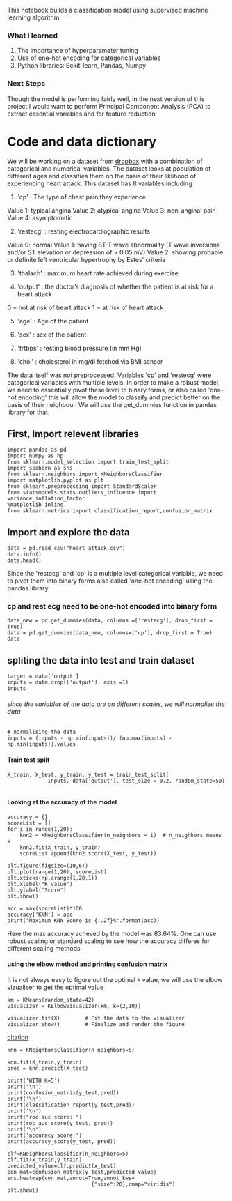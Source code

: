 This notebook builds a classification model using supervised machine learning algorithm

### What I learned 
1. The importance of hyperparameter tuning 
2. Use of one-hot encoding for categorical variables
3. Python libraries: Sckit-learn, Pandas, Numpy

### Next Steps

Though the model is performing fairly well, in the next version of this project I would want to perform Principal Component Analysis (PCA) to extract essential variables and for feature reduction 

# Code and data dictionary 
We will be working on a dataset from [dropbox](https://www.dropbox.com/s/aohbr6yb9ifmc8w/heart_attack.csv?dl=1) with a combination of categorical and numerical variables. The dataset looks at population of different ages and classifies them on the basis of their liklihood of experiencing heart attack. This dataset has 8 variables including 

1. 'cp' : The type of chest pain they experience 

Value 1: typical angina
Value 2: atypical angina
Value 3: non-anginal pain
Value 4: asymptomatic

2. 'restecg' : resting electrocardiographic results

Value 0: normal
Value 1: having ST-T wave abnormality (T wave inversions and/or ST elevation or depression of > 0.05 mV)
Value 2: showing probable or definite left ventricular hypertrophy by Estes’ criteria

3. 'thalach' : maximum heart rate achieved during exercise

4. 'output' : the doctor’s diagnosis of whether the patient is at risk for a heart attack

0 = not at risk of heart attack
1 = at risk of heart attack

5. 'age' : Age of the patient 

6. 'sex' : sex of the patient 

7. 'trtbps' : resting blood pressure (in mm Hg)

8. 'chol' : cholesterol in mg/dl fetched via BMI sensor

The data itself was not preprocessed. Variables 'cp' and 'restecg' were catagorical variables with multiple levels. In order to make a robust model, we need to essentially pivot these level to binary forms, or also called 'one-hot encoding' this will allow the model to classify and predict better on the basis of their neighbour. We will use the get_dummies function in pandas library for that. 

## First, Import relevent libraries 
```
import pandas as pd
import numpy as np
from sklearn.model_selection import train_test_split
import seaborn as sns
from sklearn.neighbors import KNeighborsClassifier
import matplotlib.pyplot as plt 
from sklearn.preprocessing import StandardScaler
from statsmodels.stats.outliers_influence import variance_inflation_factor
%matplotlib inline
from sklearn.metrics import classification_report,confusion_matrix
```

## Import and explore the data 
```
data = pd.read_csv("heart_attack.csv")
data.info()
data.head()
```

Since the 'restecg' and 'cp' is a multiple level categorical variable, we need to pivot them into binary forms also called 'one-hot encoding' using the pandas library 

### cp and rest ecg need to be one-hot encoded into binary form 
```
data_new = pd.get_dummies(data, columns =['restecg'], drop_first = True)
data = pd.get_dummies(data_new, columns=['cp'], drop_first = True)
data
```

## spliting the data into test and train dataset 
```
target = data['output']
inputs = data.drop(['output'], axis =1)
inputs
```
###### since the variables of the data are on different scales, we will normalize the data 
```
# normalising the data 
inputs = (inputs - np.min(inputs))/ (np.max(inputs) - np.min(inputs)).values
```

#### Train test split 
```
X_train, X_test, y_train, y_test = train_test_split(
             inputs, data['output'], test_size = 0.2, random_state=50)
             
```

#### Looking at the accuracy of the model 
```
accuracy = {}
scoreList = []
for i in range(1,20):
    knn2 = KNeighborsClassifier(n_neighbors = i)  # n_neighbors means k
    knn2.fit(X_train, y_train)
    scoreList.append(knn2.score(X_test, y_test))
    
plt.figure(figsize=(10,6))
plt.plot(range(1,20), scoreList)
plt.xticks(np.arange(1,20,1))
plt.xlabel("K value")
plt.ylabel("Score")
plt.show()

acc = max(scoreList)*100
accuracy['KNN'] = acc
print("Maximum KNN Score is {:.2f}%".format(acc))
```

Here the max accuracy acheved by the model was 83.64%. One can use robust scaling or standard scaling to see how the accuracy differes for different scaling methods

#### using the elbow method and printing confusion matrix 

It is not always easy to figure out the optimal k value, we will use the elbow vizualiser to get the optimal value 

```
km = KMeans(random_state=42)
visualizer = KElbowVisualizer(km, k=(2,10))
 
visualizer.fit(X)        # Fit the data to the visualizer
visualizer.show()        # Finalize and render the figure
```
[citation](https://towardsdatascience.com/elbow-method-is-not-sufficient-to-find-best-k-in-k-means-clustering-fc820da0631d)

```
knn = KNeighborsClassifier(n_neighbors=5)

knn.fit(X_train,y_train)
pred = knn.predict(X_test)

print('WITH K=5')
print('\n')
print(confusion_matrix(y_test,pred))
print('\n')
print(classification_report(y_test,pred))
print('\n')
print("roc auc score: ")
print(roc_auc_score(y_test, pred))
print('\n')
print('accuracy score:')
print(accuracy_score(y_test, pred))

```

```
clf=KNeighborsClassifier(n_neighbors=5)
clf.fit(x_train,y_train)
predicted_value=clf.predict(x_test)
con_mat=confusion_matrix(y_test,predicted_value)
sns.heatmap(con_mat,annot=True,annot_kws= 
                           {"size":20},cmap="viridis")
plt.show()
```
